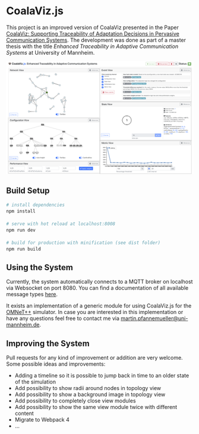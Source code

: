 # CoalaViz.js

This project is an improved version of CoalaViz presented in the Paper [CoalaViz: Supporting Traceability of Adaptation Decisions in Pervasive Communication Systems](https://ieeexplore.ieee.org/abstract/document/8730818). The development was done as part of a master thesis with the title *Enhanced Traceability in Adaptive Communication Systems* at University of Mannheim.

![Screenshot](screenshot.png)

## Build Setup

``` bash
# install dependencies
npm install

# serve with hot reload at localhost:8008
npm run dev

# build for production with minification (see dist folder)
npm run build
```

## Using the System

Currently, the system automatically connects to a MQTT broker on localhost via Websocket on port 8080. You can find a documentation of all available message types [here](message_types.md).

It exists an implementation of a generic module for using CoalaViz.js for the [OMNeT++](https://omnetpp.org/) simulator. In case you are interested in this implementation or have any questions feel free to contact me via [martin.pfannemueller@uni-mannheim.de](mailto:martin.pfannemueller@uni-mannheim.de).

## Improving the System

Pull requests for any kind of improvement or addition are very welcome. Some possible ideas and improvements:

- Adding a timeline so it is possible to jump back in time to an older state of the simulation
- Add possibility to show radii around nodes in topology view
- Add possibility to show a background image in topology view
- Add possibility to completely close view modules
- Add possibility to show the same view module twice with different content
- Migrate to Webpack 4
- ...